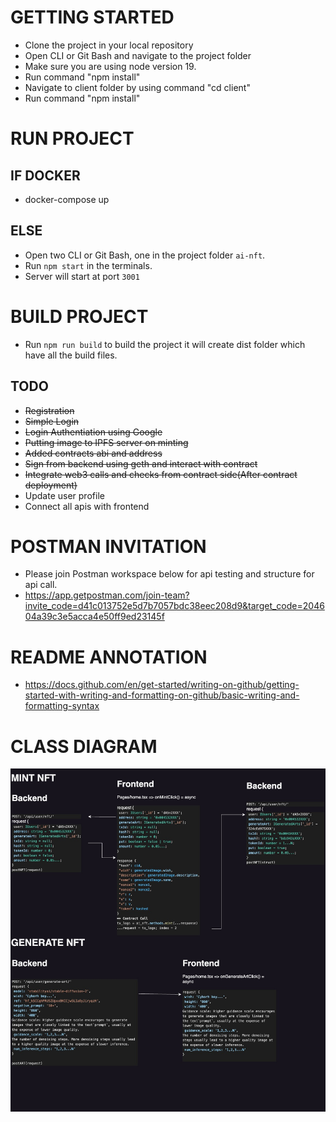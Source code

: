 # GETTING STARTED
- Clone the project in your local repository
- Open CLI or Git Bash and navigate to the project folder 
- Make sure you are using node version 19.
- Run command "npm install"
- Navigate to client folder by using command "cd client"
- Run command "npm install"

# RUN PROJECT
## IF DOCKER
- docker-compose up
## ELSE
- Open two CLI or Git Bash, one in the project folder `ai-nft`.
- Run `npm start` in the terminals.
- Server will start at port `3001`


# BUILD PROJECT
- Run `npm run build` to build the project it will create dist folder which have all the build files.


## TODO
- <del>Registration<del>
- <del>Simple Login<del>
- <del>Login Authentiation using Google<del>
- <del>Putting image to IPFS server on minting<del>
- <del>Added contracts abi and address<del>
- <del>Sign from backend using geth and interact with contract<del>
- <del>Integrate web3 calls and checks from contract side(After contract deployment)<del>
- Update user profile
- Connect all apis with frontend

# POSTMAN INVITATION
- Please join Postman workspace below for api testing and structure for api call.
- https://app.getpostman.com/join-team?invite_code=d41c013752e5d7b7057bdc38eec208d9&target_code=204604a39c3e5acca4e50ff9ed23145f

# README ANNOTATION
- https://docs.github.com/en/get-started/writing-on-github/getting-started-with-writing-and-formatting-on-github/basic-writing-and-formatting-syntax


# CLASS DIAGRAM
![alt text](https://github.com/syedMohib44/ai_nft/blob/master/AI-NFT.jpg)
